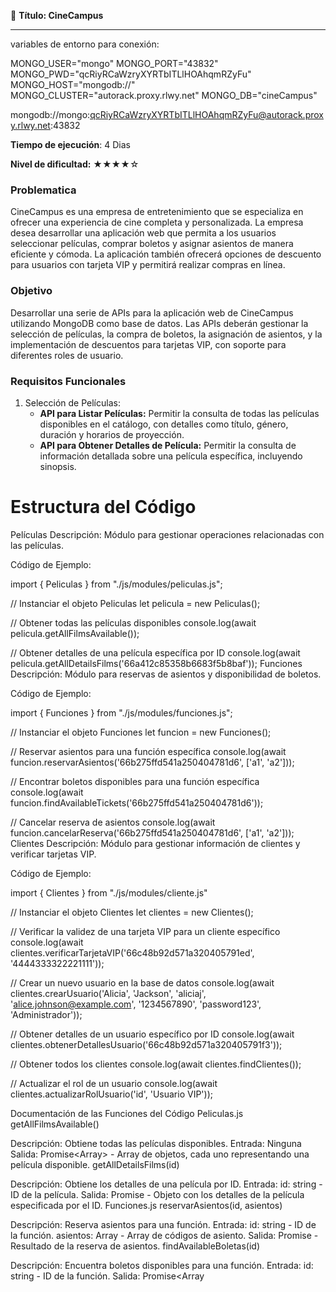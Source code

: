 📕 **Título: CineCampus**

------

variables de entorno para conexión:

MONGO_USER="mongo"
MONGO_PORT="43832"
MONGO_PWD="qcRiyRCaWzryXYRTbITLlHOAhqmRZyFu"
MONGO_HOST="mongodb://"
MONGO_CLUSTER="autorack.proxy.rlwy.net"
MONGO_DB="cineCampus"

mongodb://mongo:qcRiyRCaWzryXYRTbITLlHOAhqmRZyFu@autorack.proxy.rlwy.net:43832


**Tiempo de ejecución**: 4 Dias

**Nivel de dificultad:** ★★★★☆

### **Problematica**

CineCampus es una empresa de entretenimiento que se especializa en ofrecer una experiencia de cine completa y personalizada. La empresa desea desarrollar una aplicación web que permita a los usuarios seleccionar películas, comprar boletos y asignar asientos de manera eficiente y cómoda. La aplicación también ofrecerá opciones de descuento para usuarios con tarjeta VIP y permitirá realizar compras en línea.

### **Objetivo**

Desarrollar una serie de APIs para la aplicación web de CineCampus utilizando MongoDB como base de datos. Las APIs deberán gestionar la selección de películas, la compra de boletos, la asignación de asientos, y la implementación de descuentos para tarjetas VIP, con soporte para diferentes roles de usuario.

### **Requisitos Funcionales**

1. Selección de Películas:
   - **API para Listar Películas:** Permitir la consulta de todas las películas disponibles en el catálogo, con detalles como título, género, duración y horarios de proyección.
   - **API para Obtener Detalles de Película:** Permitir la consulta de información detallada sobre una película específica, incluyendo sinopsis.




Estructura del Código
=====================

Películas
Descripción: Módulo para gestionar operaciones relacionadas con las películas.


Código de Ejemplo:

import { Peliculas } from "./js/modules/peliculas.js";

// Instanciar el objeto Peliculas
let pelicula = new Peliculas();

// Obtener todas las películas disponibles
console.log(await pelicula.getAllFilmsAvailable());

// Obtener detalles de una película específica por ID
console.log(await pelicula.getAllDetailsFilms('66a412c85358b6683f5b8baf'));
Funciones
Descripción: Módulo para reservas de asientos y disponibilidad de boletos.

Código de Ejemplo:

import { Funciones } from "./js/modules/funciones.js";

// Instanciar el objeto Funciones
let funcion = new Funciones();

// Reservar asientos para una función específica
console.log(await funcion.reservarAsientos('66b275ffd541a250404781d6', ['a1', 'a2']));

// Encontrar boletos disponibles para una función específica
console.log(await funcion.findAvailableTickets('66b275ffd541a250404781d6'));

// Cancelar reserva de asientos
console.log(await funcion.cancelarReserva('66b275ffd541a250404781d6', ['a1', 'a2']));
Clientes
Descripción: Módulo para gestionar información de clientes y verificar tarjetas VIP.

Código de Ejemplo:

import { Clientes } from "./js/modules/cliente.js"

// Instanciar el objeto Clientes
let clientes = new Clientes();

// Verificar la validez de una tarjeta VIP para un cliente específico
console.log(await clientes.verificarTarjetaVIP('66c48b92d571a320405791ed', '4444333322221111'));

// Crear un nuevo usuario en la base de datos
console.log(await clientes.crearUsuario('Alicia', 'Jackson', 'aliciaj', 'alice.johnson@example.com', '1234567890', 'password123', 'Administrador'));

// Obtener detalles de un usuario específico por ID
console.log(await clientes.obtenerDetallesUsuario('66c48b92d571a320405791f3'));

// Obtener todos los clientes
console.log(await clientes.findClientes());

// Actualizar el rol de un usuario
console.log(await clientes.actualizarRolUsuario('id', 'Usuario VIP'));


Documentación de las Funciones del Código
Peliculas.js
getAllFilmsAvailable()

Descripción: Obtiene todas las películas disponibles.
Entrada: Ninguna
Salida: Promise<Array<Object>> - Array de objetos, cada uno representando una película disponible.
getAllDetailsFilms(id)

Descripción: Obtiene los detalles de una película por ID.
Entrada: id: string - ID de la película.
Salida: Promise<Object> - Objeto con los detalles de la película especificada por el ID.
Funciones.js
reservarAsientos(id, asientos)

Descripción: Reserva asientos para una función.
Entrada:
id: string - ID de la función.
asientos: Array<string> - Array de códigos de asiento.
Salida: Promise<Object> - Resultado de la reserva de asientos.
findAvailableBoletas(id)

Descripción: Encuentra boletos disponibles para una función.
Entrada: id: string - ID de la función.
Salida: Promise<Array<Object>> - Array de objetos representando boletos disponibles.
cancelarReserva(id, asientos)

Descripción: Cancela la reserva de asientos.
Entrada:
id: string - ID de la función.
asientos: Array<string> - Array de códigos de asiento.
Salida: Promise<Object> - Resultado de la cancelación de la reserva.
Clientes.js
findClientes()

Descripción: Obtiene todos los clientes.
Entrada: Ninguna
Salida: Promise<Object> - Objeto con el estado y un array de documentos de clientes.
verificarTarjetaVIP(id, numeroTarjeta)

Descripción: Verifica la validez de una tarjeta VIP.
Entrada:
id: string - ID del cliente.
numeroTarjeta: string - Número de la tarjeta VIP.
Salida: Promise<Object> - Objeto con el estado y el mensaje de la verificación de la tarjeta VIP.
crearUsuario(nombre, apellido, nickname, email, telefono, contrasena, categoria)

Descripción: Crea un nuevo usuario en la base de datos.
Entrada:
nombre: string - Nombre del usuario.
apellido: string - Apellido del usuario.
nickname: string - Apodo del usuario.
email: string - Correo electrónico del usuario.
telefono: string - Número de teléfono del usuario.
contrasena: string - Contraseña del usuario (encriptada).
categoria: string - Categoría del usuario.
Salida: Promise<Object> - Objeto con el estado y el mensaje de la creación del usuario.
obtenerDetallesUsuario(id)

Descripción: Obtiene la información detallada de un usuario por su ID.
Entrada: id: string - ID del usuario.
Salida: Promise<Object> - Objeto con el estado, el mensaje y los detalles del usuario.
actualizarRolUsuario(nombre, nuevoRol)

Descripción: Permite la actualización del rol de un usuario.
Entrada:
nombre: string - Nombre del usuario.
nuevoRol: string - Nuevo rol del usuario.
Salida: Promise<Object> - Objeto con el estado y el mensaje de la actualización del rol del usuario.
2. Compra de Boletos:
   - **API para Comprar Boletos:** Permitir la compra de boletos para una película específica, incluyendo la selección de la fecha y la hora de la proyección.
   - **API para Verificar Disponibilidad de Asientos:** Permitir la consulta de la disponibilidad de asientos en una sala para una proyección específica.
3. Asignación de Asientos:
   - **API para Reservar Asientos:** Permitir la selección y reserva de asientos para una proyección específica.
   - **API para Cancelar Reserva de Asientos:** Permitir la cancelación de una reserva de asiento ya realizada.
4. Descuentos y Tarjetas VIP:
   - **API para Aplicar Descuentos:** Permitir la aplicación de descuentos en la compra de boletos para usuarios con tarjeta VIP.
   - **API para Verificar Tarjeta VIP:** Permitir la verificación de la validez de una tarjeta VIP durante el proceso de compra.
5. Roles Definidos:**Administrador:** Tiene permisos completos para gestionar el sistema, incluyendo la venta de boletos en el lugar físico. Los administradores no están involucrados en las compras en línea realizadas por los usuarios.**Usuario Estándar:** Puede comprar boletos en línea sin la intervención del administrador.**Usuario VIP:** Puede comprar boletos en línea con descuentos aplicables para titulares de tarjetas VIP.**API para Crear Usuario:** Permitir la creación de nuevos usuarios en el sistema, asignando roles y privilegios específicos (usuario estándar, usuario VIP o administrador).**API para Obtener Detalles de Usuario:** Permitir la consulta de información detallada sobre un usuario, incluyendo su rol y estado de tarjeta VIP.**API para Actualizar Rol de Usuario:** Permitir la actualización del rol de un usuario (por ejemplo, cambiar de usuario estándar a VIP, o viceversa).**API para Listar Usuarios:** Permitir la consulta de todos los usuarios del sistema, con la posibilidad de filtrar por rol (VIP, estándar o administrador).
6. Compras en Línea:
   - **API para Procesar Pagos:** Permitir el procesamiento de pagos en línea para la compra de boletos.
   - **API para Confirmación de Compra:** Enviar confirmación de la compra y los detalles del boleto al usuario.

### **Requisitos Técnicos**

- **Base de Datos:** Utilizar MongoDB para el almacenamiento de datos relacionados con películas, boletos, asientos, usuarios y roles.
- **Autenticación:** Implementar autenticación segura para el acceso a las APIs, utilizando roles de usuario para determinar los permisos y accesos (por ejemplo, usuarios VIP y usuarios estándar).
- **Autorización de Roles:** Asegurar que las APIs y las operaciones disponibles estén adecuadamente restringidas según el rol del usuario (por ejemplo, aplicar descuentos solo a usuarios VIP).
- **Documentación:** Proveer una documentación clara y completa para cada API, describiendo los endpoints, parámetros, y respuestas esperadas.
- **Recursos**
  - ![](https://i.ibb.co/SRdNPRr/draw-SQL-image-export-2024-07-25.png)

